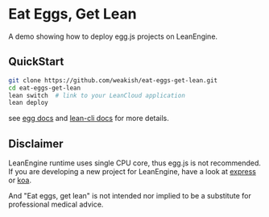 # Eat Eggs, Get Lean

A demo showing how to deploy egg.js projects on LeanEngine.

## QuickStart

```sh
git clone https://github.com/weakish/eat-eggs-get-lean.git
cd eat-eggs-get-lean
lean switch  # link to your LeanCloud application
lean deploy
```

see [egg docs][egg] and [lean-cli docs][lean-cli] for more details.

[lean-cli]: https://docs.leancloud.app/leanengine_cli.html
[egg]: https://eggjs.org

## Disclaimer

LeanEngine runtime uses single CPU core, thus egg.js is not recommended.
If you are developing a new project for LeanEngine, have a look at [express] or [koa].

[express]: https://github.com/leancloud/node-js-getting-started
[koa]: https://github.com/leancloud/koa-getting-started

And "Eat eggs, get lean" is not intended nor implied to be a substitute for professional medical advice.